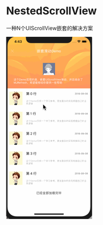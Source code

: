 # NestedScrollView
一种N个UIScrollView嵌套的解决方案

![](https://github.com/ApterKing/NestedScrollView/blob/master/NestedScrollView.gif)
